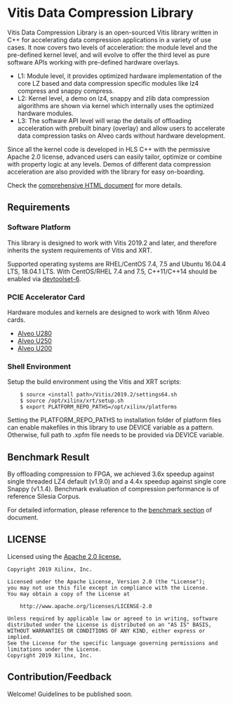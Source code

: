# Vitis Data Compression Library
Vitis Data Compression Library is an open-sourced Vitis library written in C++ for accelerating
data compression applications in a variety of use cases. 
It now covers two levels of acceleration: 
the module level and the pre-defined kernel level, and 
will evolve to offer the third level as pure software APIs working with pre-defined hardware overlays.

* L1: Module level, it provides optimized hardware implementation of the core LZ based and data 
compression specific modules like lz4 compress and snappy compress.
* L2: Kernel level, a demo on lz4, snappy and zlib data compression algorithms are shown via kernel which internally 
uses the optimized hardware modules.
* L3: The software API level will wrap the details of offloading acceleration with prebuilt
binary (overlay) and allow users to accelerate data compression tasks on Alveo cards without hardware development.

Since all the kernel code is developed in HLS C++ with the permissive Apache 2.0 license, advanced 
users can easily tailor, optimize or combine with property logic at any levels. Demos of different
data compression acceleration are also provided with the library for easy on-boarding.

Check the [comprehensive HTML document](https://xilinx.github.io/Vitis_Libraries/data_compression/) for more details.

## Requirements
### Software Platform
This library is designed to work with Vitis 2019.2 and later, and therefore inherits the system requirements of Vitis and XRT.

Supported operating systems are RHEL/CentOS 7.4, 7.5 and Ubuntu 16.04.4 LTS, 18.04.1 LTS. With CentOS/RHEL 7.4 and 7.5, 
C++11/C++14 should be enabled via [devtoolset-6](https://www.softwarecollections.org/en/scls/rhscl/devtoolset-6/).

### PCIE Accelerator Card
Hardware modules and kernels are designed to work with 16nm Alveo cards.
* [Alveo U280](https://www.xilinx.com/products/boards-and-kits/alveo/u280.html#gettingStarted)
* [Alveo U250](https://www.xilinx.com/products/boards-and-kits/alveo/u250.html#gettingStarted)
* [Alveo U200](https://www.xilinx.com/products/boards-and-kits/alveo/u200.html#gettingStarted)

### Shell Environment
Setup the build environment using the Vitis and XRT scripts:
```
    $ source <install path>/Vitis/2019.2/settings64.sh
    $ source /opt/xilinx/xrt/setup.sh
    $ export PLATFORM_REPO_PATHS=/opt/xilinx/platforms
```
Setting the PLATFORM_REPO_PATHS to installation folder of platform files can enable makefiles in this library to use 
DEVICE variable as a pattern. Otherwise, full path to .xpfm file needs to be provided via DEVICE variable.

## Benchmark Result
By offloading compression to FPGA, we achieved 3.6x speedup against single threaded LZ4 default (v1.9.0) and 
a 4.4x speedup against single core Snappy (v1.1.4). Benchmark evaluation of compression performance 
is of reference Silesia Corpus.

For detailed information, please reference to the [benchmark section](https://xilinx.github.io/Vitis_Libraries/data_compression/source/results.html) of document.

## LICENSE
Licensed using the [Apache 2.0 license.](https://www.apache.org/licenses/LICENSE-2.0)

```
Copyright 2019 Xilinx, Inc.

Licensed under the Apache License, Version 2.0 (the "License");
you may not use this file except in compliance with the License.
You may obtain a copy of the License at

    http://www.apache.org/licenses/LICENSE-2.0

Unless required by applicable law or agreed to in writing, software
distributed under the License is distributed on an "AS IS" BASIS,
WITHOUT WARRANTIES OR CONDITIONS OF ANY KIND, either express or implied.
See the License for the specific language governing permissions and
limitations under the License.
Copyright 2019 Xilinx, Inc.

```

## Contribution/Feedback
Welcome! Guidelines to be published soon.
